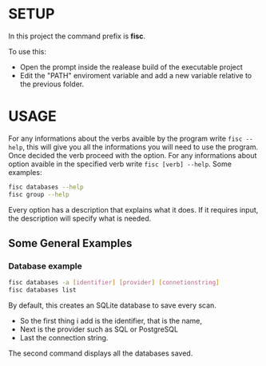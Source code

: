 # SETUP

In this project the command prefix is **fisc**.

To use this:
- Open the prompt inside the realease build of the executable project
- Edit the "PATH" enviroment variable and add a new variable relative to the previous folder.

# USAGE

For any informations about the verbs avaible by the program write `fisc --help`, this will give you all the informations you will need to use the program.\
Once decided the verb proceed with the option. For any informations about option avaible in the specified verb write `fisc [verb] --help`.
Some examples:
```bash
fisc databases --help
fisc group --help
```
Every option has a description that explains what it does. If it requires input, the description will specify what is needed.

## Some General Examples
### Database example
```bash
fisc databases -a [identifier] [provider] [connetionstring]
fisc databases list
```
By default, this creates an SQLite database to save every scan.
- So the first thing i add is the identifier, that is the name,
- Next is the provider such as SQL or PostgreSQL
- Last the connection string.

The second command displays all the databases saved.
